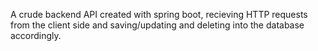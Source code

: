 A crude backend API created with spring boot, recieving HTTP requests from the client side and saving/updating and deleting into the database accordingly.
